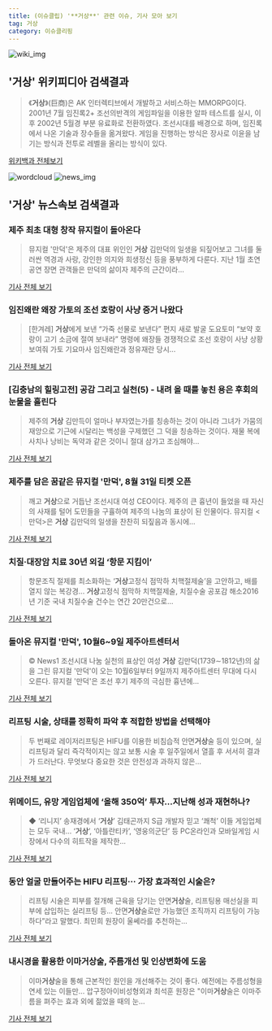 ```yaml
---
title: (이슈클립) '**거상**' 관련 이슈, 기사 모아 보기
tag: 거상
category: 이슈클리핑
---
```

![wiki_img](https://user-images.githubusercontent.com/42597476/44503234-41136a80-a6d0-11e8-9071-6fc6418eafe4.png)
## **'**거상**'** 위키피디아 검색결과
>《**거상**》(巨商)은 AK 인터렉티브에서 개발하고 서비스하는 MMORPG이다. 2001년 7월 임진록2+ 조선의반격의 게임파일을 이용한 알파 테스트를 실시, 이후 2002년 5월경 부분 유료화로 전환하였다. 조선시대를 배경으로 하며, 임진록에서 나온 기술과 장수들을 옮겨왔다. 게임을 진행하는 방식은 장사로 이윤을 남기는 방식과 전투로 레벨을 올리는 방식이 있다.

<a href="https://ko.wikipedia.org/wiki/거상" target="_blank">위키백과 전체보기</a>

![wordcloud](https://s3.ap-northeast-2.amazonaws.com/lyrics101-wordcloud/2018-09-03-1535924483.png)
![news_img](https://user-images.githubusercontent.com/42597476/44507050-1206f400-a6e4-11e8-8d98-7ffbfebb353f.png)
## **'**거상**'** 뉴스속보 검색결과
### 제주 최초 대형 창작 뮤지컬이 돌아온다

>뮤지컬 '만덕'은 제주의 대표 위인인 **거상** 김만덕의 일생을 되짚어보고 그녀를 둘러싼 역경과 사랑, 강인한 의지와 희생정신 등을 풍부하게 다룬다. 지난 1월 초연공연 장면 관객들은 만덕의 삶이자 제주의 근간이라...

<a href="http://www.jejuilbo.net/news/articleView.html?idxno=103971" target="_blank">기사 전체 보기</a>

### 임진왜란 왜장 가토의 조선 호랑이 사냥 증거 나왔다

>[한겨레] **거상**에게 보낸 “가죽 선물로 보낸다” 편지 새로 발굴 도요토미 “보약 호랑이 고기 소금에 절여 보내라” 명령에 왜장들 경쟁적으로 조선 호랑이 사냥 상황 보여줘 가토 기요마사 임진왜란과 정유재란 당시...

<a href="http://www.hani.co.kr/arti/international/japan/860302.html" target="_blank">기사 전체 보기</a>

### [김충남의 힐링고전] 공감 그리고 실천(5) - 내려 올 때를 놓친 용은 후회의 눈물을 흘린다

>제주의 **거상** 김만득이 얼마나 부자였는가를 칭송하는 것이 아니라 그녀가 가뭄의 재앙으로 기근에 시달리는 백성을 구제했던 그 덕을 칭송하는 것이다. 재물 복에 사치나 낭비는 독약과 같은 것이니 절대 삼가고 조심해야...

<a href="http://www.ggilbo.com/news/articleView.html?idxno=541707" target="_blank">기사 전체 보기</a>

### 제주를 담은 꿈같은 뮤지컬 '만덕', 8월 31일 티켓 오픈

>깨고 **거상**으로 거듭난 조선시대 여성 CEO이다. 제주의 큰 흉년이 들었을 때 자신의 사재를 털어 도민들을 구휼하여 제주의 나눔의 표상이 된 인물이다. 뮤지컬 <만덕>은 **거상** 김만덕의 일생을 찬찬히 되짚음과 동시에...

<a href="http://www.gukjenews.com/news/articleView.html?idxno=984053" target="_blank">기사 전체 보기</a>

### 치질·대장암 치료 30년 외길 ‘항문 지킴이’

>항문조직 절제를 최소화하는 ‘**거상**고정식 점막하 치핵절제술’을 고안하고, 배를 열지 않는 복강경... **거상**고정식 점막하 치핵절제술, 치질수술 공포감 해소2016년 기준 국내 치질수술 건수는 연간 20만건으로...

<a href="http://www.viva100.com/main/view.php?key=20180831020023234" target="_blank">기사 전체 보기</a>

### 돌아온 뮤지컬 '만덕', 10월6~9일 제주아트센터서

>© News1 조선시대 나눔 실천의 표상인 여성 **거상** 김만덕(1739∼1812년)의 삶을 그린 뮤지컬 '만덕'이 오는 10월6일부터 9일까지 제주아트센터 무대에 다시 오른다. 뮤지컬 '만덕'은 조선 후기 제주의 극심한 흉년에...

<a href="http://news1.kr/articles/?3413678" target="_blank">기사 전체 보기</a>

### 리프팅 시술, 상태를 정확히 파악 후 적합한 방법을 선택해야

>두 번째로 레이저리프팅은 HIFU를 이용한 비침습적 안면**거상**술 등이 있으며, 실리프팅과 달리 즉각적이지는 않고 보통 시술 후 일주일에서 열흘 후 서서히 결과가 드러난다. 무엇보다 중요한 것은 안전성과 과하지 않은...

<a href="http://www.koreadaily.com/news/read.asp?art_id=6517528" target="_blank">기사 전체 보기</a>

### 위메이드, 유망 게임업체에 ‘올해 350억’ 투자…지난해 성과 재현하나?

>◆ ‘리니지’ 송재경에서 ‘**거상**’ 김태곤까지 S급 개발자 믿고 ‘쾌척’ 이들 게임업체는 모두 국내... ‘**거상**’, ‘아틀란티카’, ‘영웅의군단’ 등 PC온라인과 모바일게임 시장에서 다수의 히트작을 제작한...

<a href="http://game.mk.co.kr/view.php?year=2018&no=548199" target="_blank">기사 전체 보기</a>

### 동안 얼굴 만들어주는 HIFU 리프팅··· 가장 효과적인 시술은?

>리프팅 시술은 피부를 절개해 근육을 당기는 안면**거상**술, 리프팅용 매선실을 피부에 삽입하는 실리프팅 등... 안면**거상**술로만 가능했던 조직까지 리프팅이 가능하다”라고 말했다. 최민희 원장이 울쎄라를 추천하는...

<a href="http://www.sedaily.com/NewsView/1S3KPCLJWK" target="_blank">기사 전체 보기</a>

### 내시경을 활용한 이마**거상**술, 주름개선 및 인상변화에 도움

>이마**거상**술을 통해 근본적인 원인을 개선해주는 것이 좋다.   예전에는 주름성형을 연세 있는 이들만... 압구정아이비성형외과 최석훈 원장은 "이마**거상**술은 이마주름을 펴주는 효과 외에 젊었을 때의 눈...

<a href="http://www.kbanker.co.kr/news/articleView.html?idxno=74861" target="_blank">기사 전체 보기</a>


